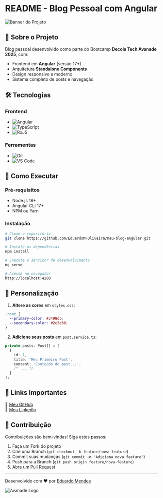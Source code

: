 # README - Blog Pessoal com Angular

![Banner do Projeto](src/assets/images/banner.png) <!-- Opcional -->

## 📝 Sobre o Projeto

Blog pessoal desenvolvido como parte do Bootcamp **Decola Tech Avanade 2025**, com:

- Frontend em **Angular** (versão 17+)
- Arquitetura **Standalone Components**
- Design responsivo e moderno
- Sistema completo de posts e navegação

## 🛠️ Tecnologias

### Frontend
- ![Angular](https://img.shields.io/badge/Angular-DD0031?style=for-the-badge&logo=angular&logoColor=white)
- ![TypeScript](https://img.shields.io/badge/TypeScript-007ACC?style=for-the-badge&logo=typescript&logoColor=white)
- ![RxJS](https://img.shields.io/badge/RxJS-B7178C?style=for-the-badge&logo=reactivex&logoColor=white)

### Ferramentas
- ![Git](https://img.shields.io/badge/Git-F05032?style=for-the-badge&logo=git&logoColor=white)
- ![VS Code](https://img.shields.io/badge/VS_Code-007ACC?style=for-the-badge&logo=visual-studio-code&logoColor=white)

## 🚀 Como Executar

### Pré-requisitos
- Node.js 18+
- Angular CLI 17+
- NPM ou Yarn

### Instalação
```bash
# Clone o repositório
git clone https://github.com/EduardoMFOliveira/meu-blog-angular.git

# Instale as dependências
npm install

# Execute o servidor de desenvolvimento
ng serve

# Acesse no navegador
http://localhost:4200
```
## 🎨 Personalização

1. **Altere as cores** em `styles.css`:
```css
:root {
  --primary-color: #3498db;
  --secondary-color: #2c3e50;
}
```

2. **Adicione seus posts** em `post.service.ts`:
```typescript
private posts: Post[] = [
  {
    id: 1,
    title: 'Meu Primeiro Post',
    content: 'Conteúdo do post...',
    /* ... */
  }
];
```

## 📌 Links Importantes

🔗 [Meu GitHub](https://github.com/EduardoMFOliveira)  
🔗 [Meu LinkedIn](https://www.linkedin.com/in/eduardo-mendesfdo/)  

## 🤝 Contribuição

Contribuições são bem-vindas! Siga estes passos:

1. Faça um Fork do projeto
2. Crie uma Branch (`git checkout -b feature/nova-feature`)
3. Commit suas mudanças (`git commit -m 'Adiciona nova feature'`)
4. Push para a Branch (`git push origin feature/nova-feature`)
5. Abra um Pull Request

---

Desenvolvido com ❤️ por [Eduardo Mendes](https://github.com/EduardoMFOliveira)  

![Avanade Logo](https://www.avanade.com/-/media/images/logos/avanade-logo.png) <!-- Opcional -->
